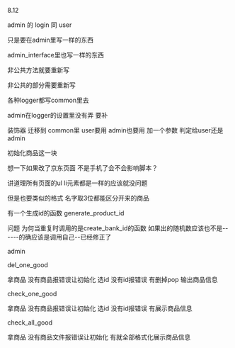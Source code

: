 8.12

admin 的 login 同 user

只是要在admin里写一样的东西

admin_interface里也写一样的东西

非公共方法就要重新写

非公共的部分需要重新写

各种logger都写common里去

admin在logger的设置里没有弄 要补

装饰器 迁移到 common里 user要用 admin也要用 加一个参数 判定给user还是admin



初始化商品这一块

想一下如果改了京东页面 不是手机了会不会影响脚本？

讲道理所有页面的ul li元素都是一样的应该就没问题

但是也要类似的格式 名字取3位都能区分开来的商品



有一个生成id的函数 generate_product_id

问题 为何当重复时调用的是create_bank_id的函数 如果出的随机数应该也不是------的确应该是调用自己--已经修正了



admin

del_one_good

拿商品 没有商品报错误让初始化 选id 没有id报错误 有删掉pop 输出商品信息

check_one_good

拿商品 没有商品报错误让初始化 选id 没有id报错误 有展示商品信息

check_all_good

拿商品 没有商品文件报错误让初始化 有就全部格式化展示商品信息
